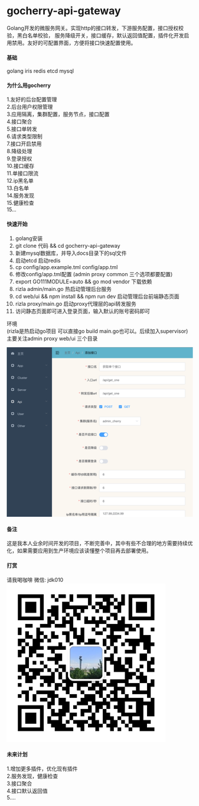 # gocherry-api-gateway

Golang开发的微服务网关。实现http的接口转发，下游服务配置，接口授权校验，黑白名单校验，
服务降级开关，接口缓存，默认返回值配置，插件化开发启用禁用。友好的可配置界面，方便将接口快速配置使用。


#### 基础
golang iris redis etcd mysql

#### 为什么用gocherry
1.友好的后台配置管理  
2.后台用户权限管理  
3.应用隔离，集群配置，服务节点，接口配置  
4.接口聚合  
5.接口单转发  
6.请求类型限制  
7.接口开启禁用  
8.降级处理  
9.登录授权  
10.接口缓存   
11.单接口限流  
12.ip黑名单  
13.白名单  
14.服务发现     
15.健康检查  
15...  

#### 快速开始

1.  golang安装
2.  git clone 代码  && cd gocherry-api-gateway
3.  新建mysql数据库，并导入docs目录下的sql文件  
4.  启动etcd 启动redis  
5.  cp config/app.example.tml config/app.tml 
6.  修改config/app.tml配置 (admin proxy common 三个选项都要配置)
7.  export GO111MODULE=auto && go mod vendor 下载依赖
8.  rizla admin/main.go 热启动管理后台服务
9.  cd web/ui && npm install && npm run dev 启动管理后台前端静态页面
10.  rizla  proxy/main.go 启动proxy代理层的api转发服务
11. 访问静态页面即可进入登录页面，输入默认的账号密码即可

环境  
(rizla是热启动go项目 可以直接go build main.go也可以。后续加入supervisor)    
  主要关注admin proxy web/ui 三个目录 

  ![](https://github.com/lovesgg/gocherry-api-gateway/blob/master/docs/about.png)  

#### 备注
这是我本人业余时间开发的项目，不断完善中，其中有些不合理的地方需要持续优化，如果需要应用到生产环境应该读懂整个项目再去部署使用。

#### 打赏

请我喝咖啡 微信: jdk010
  ![](https://github.com/lovesgg/gocherry-api-gateway/blob/master/docs/me.jpeg)  

#### 未来计划
1.增加更多插件，优化现有插件  
2.服务发现，健康检查  
3.接口聚合  
4.接口默认返回值  
5....  


